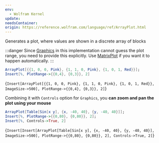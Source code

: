 ```yaml
---
env:
  - Wolfram Kernel
update: 
needsContainer: 
origin: https://reference.wolfram.com/language/ref/ArrayPlot.html
---
```

Generates a plot, where values are shown in a discrete array of blocks

:::danger
Since [Graphics](frontend/Reference/Graphics/Graphics.md) in this implementation cannot guess the plot range, you need to provide this explicitly. Use [MatrixPlot](frontend/Reference/Plotting%20Functions/MatrixPlot.md) if you want it to happen automatically.
:::

```mathematica
ArrayPlot[{{1, 0, 0, Pink}, {1, 1, 0, Pink}, {1, 0, 1, Red}}];
Insert[%, PlotRange->{{0,4}, {0,3}}, 2]
```

<Wl >{`Insert[ArrayPlot[{{1, 0, 0, Pink}, {1, 1, 0, Pink}, {1, 0, 1, Red}}, ImageSize->500], PlotRange->{{0,4}, {0,3}}, 2]`}</Wl>

Combining it with `Controls` option for `Graphics`, you __can zoom and pan the plot using your mouse__

```mathematica
ArrayPlot[Table[Sin[x y], {x, -40, 40}, {y, -40, 40}]];
Insert[%, PlotRange->{{0,80}, {0,80}}, 2];
Insert[%, Controls->True, 2]
```

<Wl >{`Insert[Insert[ArrayPlot[Table[Sin[x y], {x, -40, 40}, {y, -40, 40}], ImageSize->500], PlotRange->{{0,80}, {0,80}}, 2], Controls->True, 2]`}</Wl>